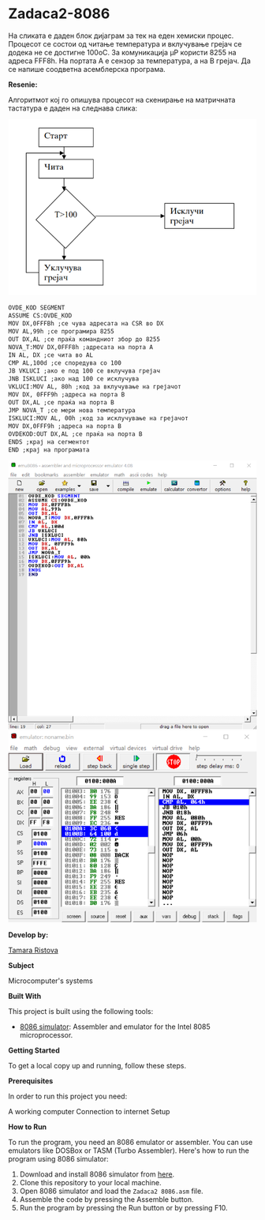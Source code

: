 # Zadaca2-8086

На сликата е даден блок дијаграм за тек на еден хемиски процес. Процесот се состои од читање температура
и вклучување грејач се додека не се достигне 100оC. За комуникација µP користи 8255 на адреса FFF8h. На
портата А е сензор за температура, а на B грејач. Да се напише соодветна асемблерска програма. 



**Resenie:**

Алгоритмот кој го опишува процесот на скенирање на матричната тастатура е даден на следнава слика:  

![Screenshot (1)](https://github.com/Ristova123/Zadaca2-8086/blob/main/Diagram%208086%202.png)

```
OVDE_KOD SEGMENT
ASSUME CS:OVDE_KOD
MOV DX,0FFFBh ;се чува адресата на CSR во DX
MOV AL,99h ;се програмира 8255
OUT DX,AL ;се праќа командниот збор до 8255
NOVA_T:MOV DX,0FFF8h ;адресата на порта А
IN AL, DX ;се чита во AL
CMP AL,100d ;се споредува со 100
JB VKLUCI ;ако е под 100 се вклучува грејач
JNB ISKLUCI ;ако над 100 се исклучува
VKLUCI:MOV AL, 80h ;код за вклучување на грејачот
MOV DX, 0FFF9h ;адреса на порта B
OUT DX,AL ;се праќа на порта B
JMP NOVA_T ;се мери нова температура
ISKLUCI:MOV AL, 00h ;код за исклучување на грејачот
MOV DX,0FFF9h ;адреса на порта B
OVDEKOD:OUT DX,AL ;се праќа на порта B
ENDS ;крај на сегментот
END ;крај на програмата

```
![Screenshot (2)](https://github.com/Ristova123/Zadaca2-8086/blob/main/Zadaca2%208086%20code.png)
![Screenshot (3)](https://github.com/Ristova123/Zadaca2-8086/blob/main/Zadaca2.1%208086%20code.png)

**Develop by:**

[Tamara Ristova ](https://github.com/Ristova123)


**Subject**

Microcomputer's systems

**Built With**

This project is built using the following tools:

- [8086 simulator](https://emu8086-microprocessor-emulator.en.softonic.com/?ex=RAMP-2046.0): Assembler and emulator for the Intel 8085 microprocessor.

**Getting Started**

To get a local copy up and running, follow these steps.

**Prerequisites**

In order to run this project you need:

A working computer
Connection to internet
Setup

**How to Run**

To run the program, you need an 8086 emulator or assembler. You can use emulators like DOSBox or TASM (Turbo Assembler). Here's how to run the program using 8086 simulator:

1. Download and install 8086 simulator from [here](https://emu8086-microprocessor-emulator.en.softonic.com/?ex=RAMP-2046.0).
2. Clone this repository to your local machine.
3. Open 8086 simulator and load the `Zadaca2 8086.asm` file.
4. Assemble the code by pressing the Assemble button.
5. Run the program by pressing the Run button or by pressing F10.
